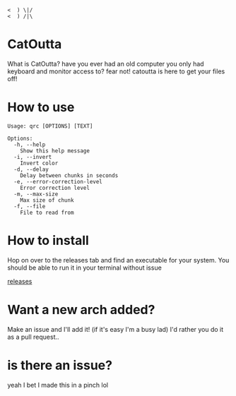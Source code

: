 ```
<  ) \|/
<  ) /|\
```

# CatOutta

What is CatOutta?
have you ever had an old computer you only had keyboard and monitor access to? fear not! catoutta is here to get your files off!

# How to use

```
Usage: qrc [OPTIONS] [TEXT]

Options:
  -h, --help
    Show this help message
  -i, --invert
    Invert color
  -d, --delay
    Delay between chunks in seconds
  -e, --error-correction-level
    Error correction level
  -m, --max-size
    Max size of chunk
  -f, --file
    File to read from
```

# How to install

Hop on over to the releases tab and find an executable for your system. You should be able to run it in your terminal without issue

[releases](https://github.com/JakeTrock/catOutta/releases/tag/alpha)

# Want a new arch added?

Make an issue and I'll add it!
(if it's easy I'm a busy lad)
I'd rather you do it as a pull request..

# is there an issue?

yeah I bet I made this in a pinch lol
